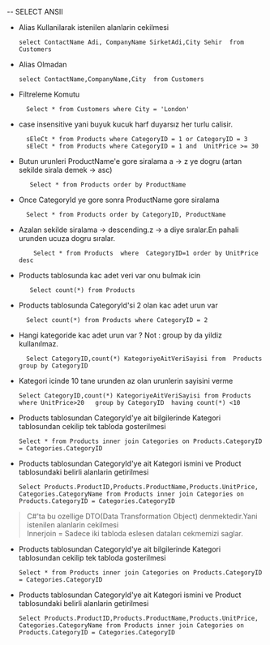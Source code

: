 -- SELECT ANSII

* Alias Kullanilarak istenilen alanlarin cekilmesi <br>
    ``` 
    select ContactName Adi, CompanyName SirketAdi,City Sehir  from Customers
* Alias Olmadan<br>
    ```
    select ContactName,CompanyName,City  from Customers
* Filtreleme Komutu<br>
   ```
     Select * from Customers where City = 'London'
* case insensitive yani buyuk kucuk harf duyarsız her turlu calisir.<br>
   ``` 
     sEleCt * from Products where CategoryID = 1 or CategoryID = 3
     sEleCt * from Products where CategoryID = 1 and  UnitPrice >= 30
* Butun urunleri ProductName'e gore siralama a -> z ye dogru (artan sekilde sirala demek -> asc) <br>
  ```
     Select * from Products order by ProductName  
* Once CategoryId ye gore sonra ProductName gore siralama<br>
  ``` 
    Select * from Products order by CategoryID, ProductName 
* Azalan sekilde siralama -> descending.z -> a diye sıralar.En pahali urunden ucuza dogru sıralar.<br>
  ``` Select * from Products order by UnitPrice desc 
      Select * from Products  where  CategoryID=1 order by UnitPrice desc
* Products tablosunda kac adet veri var onu bulmak icin <br>
  ``` 
     Select count(*) from Products 
* Products tablosunda CategoryId'si 2 olan kac adet urun var<br>
   ``` 
     Select count(*) from Products where CategoryID = 2 
* Hangi kategoride kac adet urun var ? Not : group by da yildiz kullanılmaz.<br>
   ``` 
     Select CategoryID,count(*) KategoriyeAitVeriSayisi from  Products group by CategoryID
* Kategori icinde 10 tane urunden az olan urunlerin sayisini verme<br>
   ```
   Select CategoryID,count(*) KategoriyeAitVeriSayisi from Products where UnitPrice>20   group by CategoryID  having count(*) <10
   
* Products tablosundan CategoryId'ye ait bilgilerinde Kategori tablosundan cekilip tek tabloda gosterilmesi<br>
   ```
   Select * from Products inner join Categories on Products.CategoryID = Categories.CategoryID

* Products tablosundan CategoryId'ye ait Kategori ismini ve Product tablosundaki belirli alanlarin getirilmesi<br>
   ```
  Select Products.ProductID,Products.ProductName,Products.UnitPrice, Categories.CategoryName from Products inner join Categories on Products.CategoryID = Categories.CategoryID 
> C#'ta bu ozellige DTO(Data Transformation Object) denmektedir.Yani istenilen alanlarin cekilmesi<br>
> Innerjoin = Sadece iki tabloda eslesen dataları cekmemizi saglar.<br>  
* Products tablosundan CategoryId'ye ait bilgilerinde Kategori tablosundan cekilip tek tabloda gosterilmesi<br>
   ```
   Select * from Products inner join Categories on Products.CategoryID = Categories.CategoryID

* Products tablosundan CategoryId'ye ait Kategori ismini ve Product tablosundaki belirli alanlarin getirilmesi<br>
   ```
  Select Products.ProductID,Products.ProductName,Products.UnitPrice, Categories.CategoryName from Products inner join Categories on Products.CategoryID = Categories.CategoryID 
